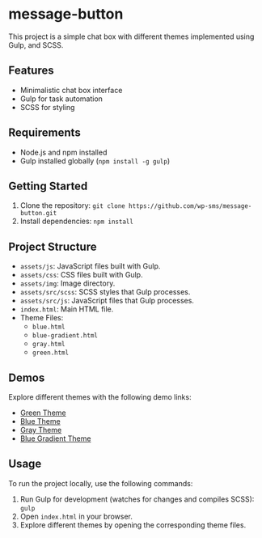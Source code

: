 # message-button

This project is a simple chat box with different themes implemented using Gulp, and SCSS.

## Features

- Minimalistic chat box interface
- Gulp for task automation
- SCSS for styling

## Requirements

- Node.js and npm installed
- Gulp installed globally (`npm install -g gulp`)

## Getting Started

1. Clone the repository: `git clone https://github.com/wp-sms/message-button.git`
2. Install dependencies: `npm install`

## Project Structure
- `assets/js`: JavaScript files built with Gulp.
- `assets/css`: CSS files built with Gulp.
- `assets/img`: Image directory.
- `assets/src/scss`: SCSS styles that Gulp processes.
- `assets/src/js`: JavaScript files that Gulp processes.
- `index.html`: Main HTML file.
- Theme Files:
  - `blue.html`
  - `blue-gradient.html`
  - `gray.html`
  - `green.html`

## Demos

Explore different themes with the following demo links:

- [Green Theme](https://demo-wpsmschatbox-v2.surge.sh/green.html)
- [Blue Theme](https://demo-wpsmschatbox-v2.surge.sh/blue.html)
- [Gray Theme](https://demo-wpsmschatbox-v2.surge.sh/gray.html)
- [Blue Gradient Theme](https://demo-wpsmschatbox-v2.surge.sh/blue-gradient.html)
 
## Usage

To run the project locally, use the following commands:

1. Run Gulp for development (watches for changes and compiles SCSS): `gulp`
2. Open `index.html` in your browser.
3. Explore different themes by opening the corresponding theme files.
 
 



